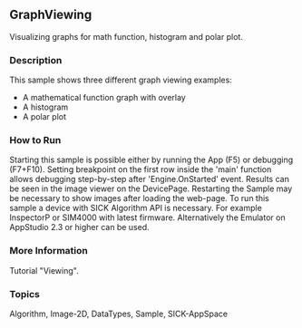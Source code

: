 ## GraphViewing
Visualizing graphs for math function, histogram and polar plot.

### Description
This sample shows three different graph viewing examples:
 - A mathematical function graph with overlay
 - A histogram
 - A polar plot

### How to Run
Starting this sample is possible either by running the App (F5) or
debugging (F7+F10). Setting breakpoint on the first row inside the 'main'
function allows debugging step-by-step after 'Engine.OnStarted' event.
Results can be seen in the image viewer on the DevicePage.
Restarting the Sample may be necessary to show images after loading the web-page.
To run this sample a device with SICK Algorithm API is necessary.
For example InspectorP or SIM4000 with latest firmware. Alternatively the
Emulator on AppStudio 2.3 or higher can be used.
 
### More Information
Tutorial "Viewing".


### Topics
Algorithm, Image-2D, DataTypes, Sample, SICK-AppSpace
